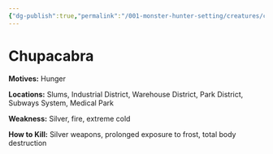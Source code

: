 ```yaml
---
{"dg-publish":true,"permalink":"/001-monster-hunter-setting/creatures/chupcabra/"}
---
```


# Chupacabra

**Motives:** Hunger

**Locations:** Slums, Industrial District, Warehouse District, Park District, Subways System, Medical Park

**Weakness:** Silver, fire, extreme cold

**How to Kill:** Silver weapons, prolonged exposure to frost, total body destruction
